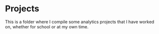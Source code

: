 # Projects

This is a folder where I compile some analytics projects that I have worked on, whether for school or at my own time.
